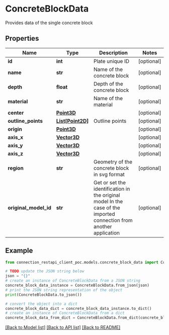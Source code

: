 # ConcreteBlockData

Provides data of the single concrete block

## Properties

Name | Type | Description | Notes
------------ | ------------- | ------------- | -------------
**id** | **int** | Plate unique ID | [optional] 
**name** | **str** | Name of the concrete block | [optional] 
**depth** | **float** | Depth of the concrete block | [optional] 
**material** | **str** | Name of the material | [optional] 
**center** | [**Point3D**](Point3D.md) |  | [optional] 
**outline_points** | [**List[Point2D]**](Point2D.md) | Outline points | [optional] 
**origin** | [**Point3D**](Point3D.md) |  | [optional] 
**axis_x** | [**Vector3D**](Vector3D.md) |  | [optional] 
**axis_y** | [**Vector3D**](Vector3D.md) |  | [optional] 
**axis_z** | [**Vector3D**](Vector3D.md) |  | [optional] 
**region** | **str** | Geometry of the concrete block in svg format | [optional] 
**original_model_id** | **str** | Get or set the identification in the original model  In the case of the imported connection from another application | [optional] 

## Example

```python
from connection_restapi_client_poc.models.concrete_block_data import ConcreteBlockData

# TODO update the JSON string below
json = "{}"
# create an instance of ConcreteBlockData from a JSON string
concrete_block_data_instance = ConcreteBlockData.from_json(json)
# print the JSON string representation of the object
print(ConcreteBlockData.to_json())

# convert the object into a dict
concrete_block_data_dict = concrete_block_data_instance.to_dict()
# create an instance of ConcreteBlockData from a dict
concrete_block_data_from_dict = ConcreteBlockData.from_dict(concrete_block_data_dict)
```
[[Back to Model list]](../README.md#documentation-for-models) [[Back to API list]](../README.md#documentation-for-api-endpoints) [[Back to README]](../README.md)


